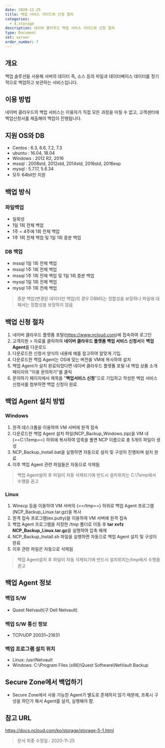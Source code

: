 ```yaml
---
date: 2020-11-25
title: 백업 서비스 가이드와 신청 절차
categories:
  - 4.storage
description: 네이버 클라우드 백업 서비스 가이드와 신청 절차
type: Document
set: server
order_number: 7
---
```


## 개요
백업 솔루션을 사용해 서버의 데이터 즉, 소스 등의 파일과 데이터베이스 데이터를 정기적으로 백업하고 보관하는 서비스입니다.

## 이용 방법
네이버 클라우드의 백업 서비스는 이용자가 직접 모든 과정을 마칠 수 없고, 고객센터에 백업신청서를 제출해야 백업이 진행됩니다.

## 지원 OS와 DB 
- Centos : 6.3, 6.6, 7.2, 7.3
- ubuntu : 16.04, 18.04
- Windows : 2012 R2, 2016
- mssql : 2008std, 2012std, 2014std, 2016std, 2016exp
- mysql : 5.7.17, 5.6.34
- 모두 64bit만 지원


## 백업 방식

### 파일백업
- 일회성
- 1일 1회 전체 백업
- 1주 ~ 4주에 1회 전체 백업
- 1주 1회 전체 백업 및 1일 1회 증분 백업

### DB 백업
- mssql 1일 1회 전체 백업
- mssql 1주 1회 전체 백업
- mssql 1주 1회 전체 백업 및 1일 1회 증분 백업
- mysql 1일 1회 전체 백업
- mysql 1주 1회 전체 백업

> 증분 백업(변경된 데이터만 백업)의 경우 DBMS는 정합성을 보장하나 파일에 대해서는 정합성을 보장하지 않음

## 백업 신청 절차
1. 네이버 클라우드 플랫폼 포털(https://www.ncloud.com)에 접속하여 로그인
2. 고객지원 > 자료를 클릭하여 **네이버 클라우드 플랫폼 백업 서비스 신청서**와 **백업 Agent**를 다운로드
3. 다운로드한 신청서 양식의 내용에 예를 참고하여 알맞게 기입.
4. 다운로드한 백업 Agent는 OS에 맞는 버전을 VM에 복사하여 설치
5. 백업 Agent가 설치 완료되었다면 네이버 클라우드 플랫폼 포털 내 백업 상품 소개 페이지의 "이용 문의하기"를 클릭
6. 문의하기 페이지에서 제목을 "**백업서비스 신청**"으로 기입하고 작성한 백업 서비스 신청서를 첨부하면 백업 신청이 완료


## 백업 Agent 설치 방법

### Windows
1. 원격 데스크톱을 이용하여 VM 서버에 원격 접속
2. 다운로드한 백업 Agent 설치 파일(NCP_Backup_Windows.zip)을 VM 내 {==C:\Temp==} 하위에 복사하여 압축을 풀면 NCP 이름으로 총 5개의 파일이 생성
3. NCP_Backup_Install.bat을 실행하면 자동으로 설치 및 구성이 진행되며 설치 완료
4. 이후 백업 Agent 관련 파일들은 자동으로 삭제됨

> 백업 Agent설치 후 파일이 자동 삭제되기에 반드시 설치위치는 C:\Temp에서 수행을 권고


### Linux
1. Winscp 등을 이용하여 VM 서버의 {==/tmp==} 하위로 백업 Agent 프로그램(NCP_Backup_Linux.tar.gz)을 복사
2. 원격 접속 프로그램(ex.putty)을 이용하여 VM 서버에 원격 접속
3. 백업 Agent 프로그램을 저장한 /tmp 폴더로 이동 후 **tar xvfz NCP_Backup_Linux.tar.gz**을 실행하여 압축 해제
4. NCP_Backup_Install.sh 파일을 실행하면 자동으로 백업 Agent 설치 및 구성이 완료
5. 이후 관련 파일은 자동으로 삭제됨

> 백업 Agent설치 후 파일이 자동 삭제되기에 반드시 설치위치는/tmp에서 수행을 권고


## 백업 Agent 정보

### 백업 S/W
- Quest Netvault(구 Dell Netvault)

### 백업 S/W 통신 정보
- TCP/UDP 20031~21631

### 백업 프로그램 설치 위치
- Linux: /usr/Netvault
- Windows: C:\Program Files (x86)\Quest Software\NetVault Backup


## Secure Zone에서 백업하기
- Secure Zone에서 사용 가능한 Agent가 별도로 존재하지 않기 때문에, 프록시 구성을 하던가 해서 Agent를 설치, 실행해야 함.


## 참고 URL
<a href="https://docs.ncloud.com/ko/storage/storage-5-1.html" target="_blank" style="word-break:break-all;">https://docs.ncloud.com/ko/storage/storage-5-1.html</a>


> 문서 최종 수정일 : 2020-11-25
